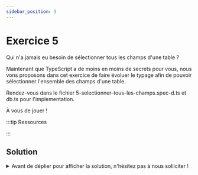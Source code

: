 ```yaml
---
sidebar_position: 5
---
```


# Exercice 5

Qui n'a jamais eu besoin de sélectionner tous les champs d'une table ?

Maintenant que TypeScript a de moins en moins de secrets pour vous, nous vons proposons dans cet exercice de faire évoluer le typage afin de pouvoir sélectionner l'ensemble des champs d'une table.

Rendez-vous dans le fichier 5-selectionner-tous-les-champs.spec-d.ts et db.ts pour l'implementation.

À vous de jouer !

:::tip Ressources

:::

## Solution

<details>
  <summary>Avant de déplier pour afficher la solution, n'hésitez pas à nous solliciter ! </summary>

    ```ts
    export const selectAll = <Ctx extends AnySelectableContext>(ctx: Ctx) => ({
      ...ctx,
      _fields: "ALL" as const,
    });
    ```

</details>
